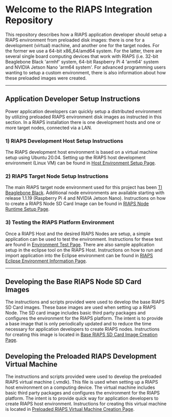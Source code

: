 # Welcome to the RIAPS Integration Repository

This repository describes how a RIAPS application developer should setup a RIAPS environment from preloaded disk images: there is one for a development (virtual) machine, and another one for the target nodes. For the former we use a 64-bit x86_64/amd64 system. For the latter, there are several single board computing devices that work with RIAPS (i.e. 32-bit Beaglebone Black 'armhf' system, 64-bit Raspberry Pi 4 'arm64' system and NVIDIA Jetson Nano 'arm64 system'. For advanced programming users wanting to setup a custom environment, there is also information about how these preloaded images were created.

---------------------------
## Application Developer Setup Instructions

Power application developers can quickly setup a distributed environment by utilizing preloaded RIAPS environment disk images as instructed in this section. In a RIAPS installation there is one development hosts and one or more target nodes, connected via a LAN.

### 1) RIAPS Development Host Setup Instructions

The RIAPS development host environment is based on a virtual machine setup using Ubuntu 20.04. Setting up the RIAPS host development environment (Linux VM) can be found in [Host Environment Setup Page](riaps-x86runtime/README.md).

### 2) RIAPS Target Node Setup Instructions

The main RIAPS target node environment used for this project has been [TI Beaglebone Black](http://beagleboard.org/black).  Additional node environments are available starting with release 1.1.19 (Raspberry Pi 4 and NVIDIA Jetson Nano). Instructions on how to create a RIAPS Node SD Card Image can be found in [RIAPS Node Runtime Setup Page](riaps-node-runtime/README.md).

### 3) Testing the RIAPS Platform Environment

Once a RIAPS Host and the desired RIAPS Nodes are setup, a simple application can be used to test the environment.  Instructions for these test are found in [Environment Test Page](riaps-x86runtime/env_setup_tests/README.md).  There are also sample application setup in the eclipse tool on the RIAPS Host.  Instructions on how to run and import application into the Eclipse environment can be found in [RIAPS Eclipse Environment Information Page](riaps-x86runtime/riaps_eclipse_information.md).

-----------------------

## Developing the Base RIAPS Node SD Card Images

The instructions and scripts provided were used to develop the base RIAPS SD Card images. These base images are used when setting up a RIAPS Node.  The SD card image includes basic third party packages and configures the environment for the RIAPS platform. The intent is to provide a base image that is only periodically updated and to reduce the time necessary for application developers to create RIAPS nodes.  Instructions for creating this image is located in [Base RIAPS SD Card Image Creation Page](riaps-node-creation/README.md).

## Developing the Preloaded RIAPS Development Virtual Machine

The instructions and scripts provided were used to develop the preloaded RIAPS virtual machine (.vmdk). This file is used when setting up a RIAPS host environment on a computing device.  The virtual machine includes basic third party packages and configures the environment for the RIAPS platform. The intent is to provide quick way for application developers to create RIAPS host environment.  Instructions for creating this virtual machine is located in [Preloaded RIAPS Virtual Machine Creation Page](riaps-x86runtime/vm-creation-readme.md).
